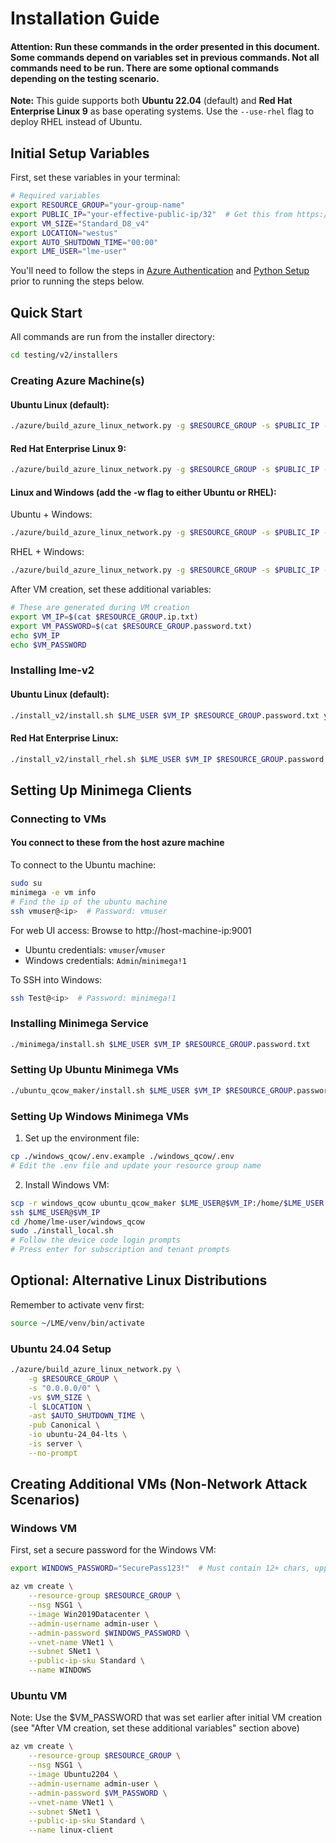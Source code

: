 # Installation Guide
#### Attention: Run these commands in the order presented in this document. Some commands depend on variables set in previous commands. Not all commands need to be run. There are some optional commands depending on the testing scenario.

**Note:** This guide supports both **Ubuntu 22.04** (default) and **Red Hat Enterprise Linux 9** as base operating systems. Use the `--use-rhel` flag to deploy RHEL instead of Ubuntu.

## Initial Setup Variables
First, set these variables in your terminal:

```bash
# Required variables
export RESOURCE_GROUP="your-group-name"
export PUBLIC_IP="your-effective-public-ip/32"  # Get this from https://www.whatismyip.com/
export VM_SIZE="Standard_D8_v4"
export LOCATION="westus"
export AUTO_SHUTDOWN_TIME="00:00"
export LME_USER="lme-user"
```

You'll need to follow the steps in [Azure Authentication](/testing/v2/installers/azure/build_azure_linux_network.md#authentication) and 
[Python Setup](/testing/v2/installers/azure/build_azure_linux_network.md#setup) prior to running the steps below.

## Quick Start
All commands are run from the installer directory:

```bash
cd testing/v2/installers
```

### Creating Azure Machine(s)

#### Ubuntu Linux (default):
```bash
./azure/build_azure_linux_network.py -g $RESOURCE_GROUP -s $PUBLIC_IP -vs $VM_SIZE -l $LOCATION -ast $AUTO_SHUTDOWN_TIME
```

#### Red Hat Enterprise Linux 9:
```bash
./azure/build_azure_linux_network.py -g $RESOURCE_GROUP -s $PUBLIC_IP -vs $VM_SIZE -l $LOCATION -ast $AUTO_SHUTDOWN_TIME --use-rhel
```

#### Linux and Windows (add the -w flag to either Ubuntu or RHEL):
Ubuntu + Windows:
```bash
./azure/build_azure_linux_network.py -g $RESOURCE_GROUP -s $PUBLIC_IP -vs $VM_SIZE -l $LOCATION -ast $AUTO_SHUTDOWN_TIME -w
```

RHEL + Windows:
```bash
./azure/build_azure_linux_network.py -g $RESOURCE_GROUP -s $PUBLIC_IP -vs $VM_SIZE -l $LOCATION -ast $AUTO_SHUTDOWN_TIME --use-rhel -w
```

After VM creation, set these additional variables:
```bash
# These are generated during VM creation
export VM_IP=$(cat $RESOURCE_GROUP.ip.txt)
export VM_PASSWORD=$(cat $RESOURCE_GROUP.password.txt)
echo $VM_IP
echo $VM_PASSWORD
```

### Installing lme-v2

#### Ubuntu Linux (default):
```bash
./install_v2/install.sh $LME_USER $VM_IP $RESOURCE_GROUP.password.txt your-branch-name 
```

#### Red Hat Enterprise Linux:
```bash
./install_v2/install_rhel.sh $LME_USER $VM_IP $RESOURCE_GROUP.password.txt your-branch-name 
```

## Setting Up Minimega Clients

### Connecting to VMs

#### You connect to these from the host azure machine

To connect to the Ubuntu machine:
```bash
sudo su
minimega -e vm info
# Find the ip of the ubuntu machine
ssh vmuser@<ip>  # Password: vmuser
```

For web UI access: Browse to http://host-machine-ip:9001
- Ubuntu credentials: `vmuser`/`vmuser`
- Windows credentials: `Admin`/`minimega!1`

To SSH into Windows:
```bash
ssh Test@<ip>  # Password: minimega!1
```

### Installing Minimega Service
```bash
./minimega/install.sh $LME_USER $VM_IP $RESOURCE_GROUP.password.txt
```

### Setting Up Ubuntu Minimega VMs
```bash
./ubuntu_qcow_maker/install.sh $LME_USER $VM_IP $RESOURCE_GROUP.password.txt
```

### Setting Up Windows Minimega VMs
1. Set up the environment file:
```bash
cp ./windows_qcow/.env.example ./windows_qcow/.env
# Edit the .env file and update your resource group name
```

2. Install Windows VM:
```bash
scp -r windows_qcow ubuntu_qcow_maker $LME_USER@$VM_IP:/home/$LME_USER
ssh $LME_USER@$VM_IP 
cd /home/lme-user/windows_qcow
sudo ./install_local.sh
# Follow the device code login prompts
# Press enter for subscription and tenant prompts
```

## Optional: Alternative Linux Distributions

Remember to activate venv first:
```bash
source ~/LME/venv/bin/activate
```

### Ubuntu 24.04 Setup
```bash
./azure/build_azure_linux_network.py \
    -g $RESOURCE_GROUP \
    -s "0.0.0.0/0" \
    -vs $VM_SIZE \
    -l $LOCATION \
    -ast $AUTO_SHUTDOWN_TIME \
    -pub Canonical \
    -io ubuntu-24_04-lts \
    -is server \
    --no-prompt
```


## Creating Additional VMs (Non-Network Attack Scenarios)

### Windows VM
First, set a secure password for the Windows VM:
```bash
export WINDOWS_PASSWORD="SecurePass123!"  # Must contain 12+ chars, uppercase, lowercase, numbers, and symbols
```
```bash
az vm create \
    --resource-group $RESOURCE_GROUP \
    --nsg NSG1 \
    --image Win2019Datacenter \
    --admin-username admin-user \
    --admin-password $WINDOWS_PASSWORD \
    --vnet-name VNet1 \
    --subnet SNet1 \
    --public-ip-sku Standard \
    --name WINDOWS
```

### Ubuntu VM
Note: Use the $VM_PASSWORD that was set earlier after initial VM creation (see "After VM creation, set these additional variables" section above)
```bash
az vm create \
    --resource-group $RESOURCE_GROUP \
    --nsg NSG1 \
    --image Ubuntu2204 \
    --admin-username admin-user \
    --admin-password $VM_PASSWORD \
    --vnet-name VNet1 \
    --subnet SNet1 \
    --public-ip-sku Standard \
    --name linux-client
```